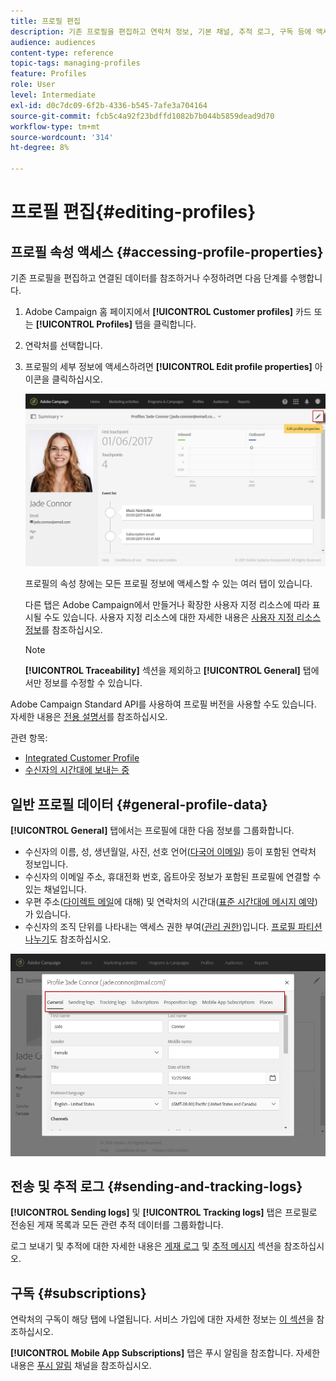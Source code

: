 ```yaml
---
title: 프로필 편집
description: 기존 프로필을 편집하고 연락처 정보, 기본 채널, 추적 로그, 구독 등에 액세스하는 방법을 알아봅니다.
audience: audiences
content-type: reference
topic-tags: managing-profiles
feature: Profiles
role: User
level: Intermediate
exl-id: d0c7dc09-6f2b-4336-b545-7afe3a704164
source-git-commit: fcb5c4a92f23bdffd1082b7b044b5859dead9d70
workflow-type: tm+mt
source-wordcount: '314'
ht-degree: 8%

---
```


# 프로필 편집{#editing-profiles}

## 프로필 속성 액세스 {#accessing-profile-properties}

기존 프로필을 편집하고 연결된 데이터를 참조하거나 수정하려면 다음 단계를 수행합니다.

1. Adobe Campaign 홈 페이지에서 **[!UICONTROL Customer profiles]** 카드 또는 **[!UICONTROL Profiles]** 탭을 클릭합니다.
1. 연락처를 선택합니다.
1. 프로필의 세부 정보에 액세스하려면 **[!UICONTROL Edit profile properties]** 아이콘을 클릭하십시오.

   ![](assets/profile_creation2.png)

   프로필의 속성 창에는 모든 프로필 정보에 액세스할 수 있는 여러 탭이 있습니다.

   다른 탭은 Adobe Campaign에서 만들거나 확장한 사용자 지정 리소스에 따라 표시될 수도 있습니다. 사용자 지정 리소스에 대한 자세한 내용은 [사용자 지정 리소스 정보](../../developing/using/data-model-concepts.md)를 참조하십시오.

   >[!NOTE]
   >
   >**[!UICONTROL Traceability]** 섹션을 제외하고 **[!UICONTROL General]** 탭에서만 정보를 수정할 수 있습니다.

Adobe Campaign Standard API를 사용하여 프로필 버전을 사용할 수도 있습니다. 자세한 내용은 [전용 설명서](../../api/using/updating-profiles.md)를 참조하십시오.

관련 항목:

* [Integrated Customer Profile](../../audiences/using/integrated-customer-profile.md)
* [수신자의 시간대에 보내는 중](../../sending/using/sending-messages-at-the-recipient-s-time-zone.md)

## 일반 프로필 데이터 {#general-profile-data}

**[!UICONTROL General]** 탭에서는 프로필에 대한 다음 정보를 그룹화합니다.

* 수신자의 이름, 성, 생년월일, 사진, 선호 언어([다국어 이메일](../../channels/using/creating-a-multilingual-email.md)) 등이 포함된 연락처 정보입니다.
* 수신자의 이메일 주소, 휴대전화 번호, 옵트아웃 정보가 포함된 프로필에 연결할 수 있는 채널입니다.
* 우편 주소([다이렉트 메일](../../channels/using/about-direct-mail.md)에 대해) 및 연락처의 시간대([표준 시간대에 메시지 예약](../../sending/using/sending-messages-at-the-recipient-s-time-zone.md))가 있습니다.
* 수신자의 조직 단위를 나타내는 액세스 권한 부여([관리 권한](../../administration/using/about-access-management.md))입니다. [프로필 파티션 나누기](../../administration/using/organizational-units.md#partitioning-profiles)도 참조하십시오.

![](assets/profile_creation4.png)

## 전송 및 추적 로그 {#sending-and-tracking-logs}

**[!UICONTROL Sending logs]** 및 **[!UICONTROL Tracking logs]** 탭은 프로필로 전송된 게재 목록과 모든 관련 추적 데이터를 그룹화합니다.

로그 보내기 및 추적에 대한 자세한 내용은 [게재 로그](../../sending/using/monitoring-a-delivery.md#delivery-logs) 및 [추적 메시지](../../sending/using/tracking-messages.md) 섹션을 참조하십시오.

## 구독 {#subscriptions}

연락처의 구독이 해당 탭에 나열됩니다. 서비스 가입에 대한 자세한 정보는 [이 섹션](../../audiences/using/about-subscriptions.md)을 참조하십시오.

**[!UICONTROL Mobile App Subscriptions]** 탭은 푸시 알림을 참조합니다. 자세한 내용은 [푸시 알림](../../channels/using/about-push-notifications.md) 채널을 참조하십시오.
